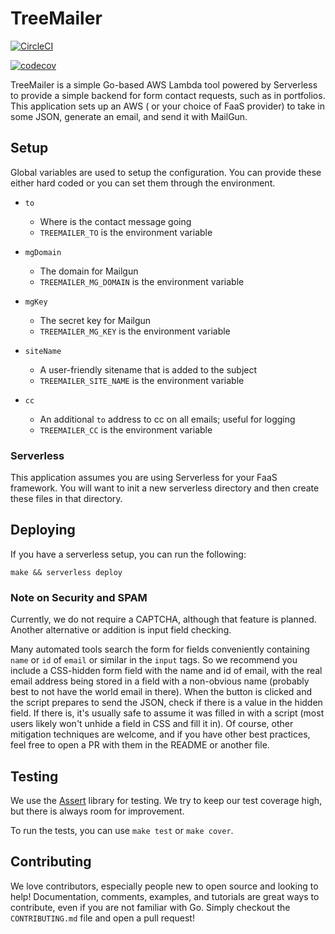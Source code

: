 # TreeMailer

[![CircleCI](https://circleci.com/gh/TreelightSoftware/treemailer/tree/master.svg?style=svg)](https://circleci.com/gh/TreelightSoftware/treemailer/tree/master)

[![codecov](https://codecov.io/gh/TreelightSoftware/treemailer/branch/master/graph/badge.svg)](https://codecov.io/gh/TreelightSoftware/treemailer)

TreeMailer is a simple Go-based AWS Lambda tool powered by Serverless to provide a simple backend for form contact requests, such as in portfolios. This application sets up an AWS
( or your choice of FaaS provider) to take in some JSON, generate an email, and send it with MailGun.

## Setup

Global variables are used to setup the configuration. You can provide these either hard coded or you can set them through the environment.

* `to`
  * Where is the contact message going
  * `TREEMAILER_TO` is the environment variable

* `mgDomain`
  * The domain for Mailgun
  * `TREEMAILER_MG_DOMAIN` is the environment variable

* `mgKey`
  * The secret key for Mailgun
  * `TREEMAILER_MG_KEY` is the environment variable

* `siteName`
  * A user-friendly sitename that is added to the subject
  * `TREEMAILER_SITE_NAME` is the environment variable

* `cc`
  * An additional `to` address to cc on all emails; useful for logging
  * `TREEMAILER_CC` is the environment variable

### Serverless

This application assumes you are using Serverless for your FaaS framework. You will want to init a new serverless directory and then create these files in that directory.

## Deploying

If you have a serverless setup, you can run the following:

`make && serverless deploy`

### Note on Security and SPAM

Currently, we do not require a CAPTCHA, although that feature is planned. Another alternative or addition is input field checking.

Many automated tools search the form for fields conveniently containing `name` or `id` of `email` or similar in the `input` tags. So we recommend you include a CSS-hidden form field with the name and id of email, with the real email address being stored in a field with a non-obvious name (probably best to not have the world email in there). When the button is clicked and the script prepares to send the JSON, check if there is a value in the hidden field. If there is, it's usually safe to assume it was filled in with a script (most users likely won't unhide a field in CSS and fill it in). Of course, other mitigation techniques are welcome, and if you have other best practices, feel free to open a PR with them in the README or another file.

## Testing

We use the [Assert](https://github.com/stretchr/testify) library for testing. We try to keep our test coverage high, but there is always room for improvement.

To run the tests, you can use `make test` or `make cover`.

## Contributing

We love contributors, especially people new to open source and looking to help! Documentation, comments, examples, and tutorials are great ways to contribute, even if you are not familiar with Go. Simply checkout the `CONTRIBUTING.md` file and open a pull request!
